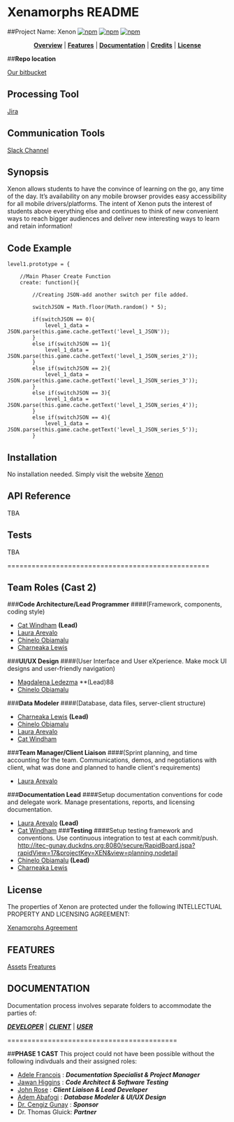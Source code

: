 ﻿#  **Xenamorphs README**

##Project Name:  Xenon
[![npm](https://img.shields.io/badge/platform-mobile/web-lightgrey.svg)](https://soft-eng-practicum.github.io/xenon/)
[![npm](https://img.shields.io/badge/docs-complete-brightgreen.svg)](official-documentation)
[![npm](https://img.shields.io/badge/License-CC%20BY--NC%204.0-blue.svg)](https://creativecommons.org/licenses/by-nc/4.0/legalcode)

<p align="center">
<b><a href="#overview">Overview</a></b>
|
<b><a href="#features">Features</a></b>
|
<b><a href="#documentation">Documentation</a></b>
|
<b><a href="#credits">Credits</a></b>
|
<b><a href="#license">License</a></b>
</p>

##**Repo location**

[Our bitbucket](https://xenamorphs@bitbucket.org/cgunay-ggc/xenon.git)

## **Processing Tool**

[Jira](http://itec-gunay.duckdns.org:8080/secure/RapidBoard.jspa?rapidView=17&projectKey=XEN&view=planning.nodetail)

## **Communication Tools**

[Slack Channel](https://ggc-dev.slack.com/messages/chemteam/details/)

## **Synopsis**

Xenon allows students to have the convince of learning on the go, any time of the day.  It’s availability on any mobile browser provides easy accessibility for all mobile drivers/platforms. The intent of Xenon puts the interest of students above everything else and continues to think of new convenient ways to reach bigger audiences and deliver new interesting ways to learn and retain information!

## **Code Example**
```
level1.prototype = {  
   
    //Main Phaser Create Function
  	create: function(){ 
        
        //Creating JSON-add another switch per file added.
        
        switchJSON = Math.floor(Math.random() * 5);
        
        if(switchJSON == 0){
            level_1_data = JSON.parse(this.game.cache.getText('level_1_JSON')); 
        }
        else if(switchJSON == 1){
            level_1_data = JSON.parse(this.game.cache.getText('level_1_JSON_series_2'));
        }  
        else if(switchJSON == 2){
            level_1_data = JSON.parse(this.game.cache.getText('level_1_JSON_series_3'));
        }
        else if(switchJSON == 3){
            level_1_data = JSON.parse(this.game.cache.getText('level_1_JSON_series_4'));
        }
        else if(switchJSON == 4){
            level_1_data = JSON.parse(this.game.cache.getText('level_1_JSON_series_5'));
        }
```
## **Installation**

No installation needed.  Simply visit the website [Xenon](www.TOBEANNOUNCED.com)

## **API Reference**
TBA
## **Tests**

TBA

==================================================

## **Team Roles** (Cast 2)

###**Code Architecture/Lead Programmer**
####(Framework, components, coding style)
* [Cat Windham](https://bitbucket.org/cwindham19/) **(Lead)**
* [Laura Arevalo](https://bitbucket.org/latrevalo/)
* [Chinelo Obiamalu](https://bitbucket.org/Chineloo/)
* [Charneaka Lewis](https://bitbucket.org/clewis20/)

###**UI/UX Design**
####(User Interface and User eXperience. Make mock UI designs and user-friendly navigation)
* [Magdalena Ledezma](https://bitbucket.org/Mledezma) **(Lead)88
* [Chinelo Obiamalu](https://bitbucket.org/Chineloo/) 

###**Data Modeler**
####(Database, data files, server-client structure)
* [Charneaka Lewis](https://bitbucket.org/clewis20/) **(Lead)**
* [Chinelo Obiamalu](https://bitbucket.org/Chineloo/)
* [Laura Arevalo](https://bitbucket.org/latrevalo/)
* [Cat Windham](https://bitbucket.org/cwindham19/)

###**Team Manager/Client Liaison**
####(Sprint planning, and time accounting for the team. Communications, demos, and negotiations with client, what was done and planned to handle client's requirements)
* [Laura Arevalo](https://bitbucket.org/latrevalo/)

###**Documentation Lead**
####Setup documentation conventions for code and delegate work. Manage presentations, reports, and licensing documentation.
* [Laura Arevalo](https://bitbucket.org/latrevalo/) **(Lead)**
* [Cat Windham](https://bitbucket.org/cwindham19/)
###**Testing**
####Setup testing framework and conventions. Use continuous integration to test at each commit/push.
http://itec-gunay.duckdns.org:8080/secure/RapidBoard.jspa?rapidView=17&projectKey=XEN&view=planning.nodetail
* [Chinelo Obiamalu](https://bitbucket.org/Chineloo/) **(Lead)**
* [Charneaka Lewis](https://bitbucket.org/clewis20/)


    

## License

The properties of Xenon are protected under the following INTELLECTUAL PROPERTY AND LICENSING AGREEMENT:

[Xenamorphs Agreement](official-documentation/Final%20XE1%20Intellectual%20Property%20and%20Licensing%20Agreement.pdf)


##  FEATURES


[Assets](assets/Features_Readme_1.png)
[Freatures](assets/Features_Readme_2.png)



##  DOCUMENTATION

Documentation process involves separate folders to accommodate the parties of:

[***DEVELOPER***](official-documentation/dev-docs)
|
[***CLIENT***](official-documentation/client-docs)
|
[***USER***](official-documentation/user-docs)

==========================================

##**PHASE 1 CAST**
This project could not have been possible without the following indivduals and their assigned roles:

* [Adele Francois](https://github.com/skyyfall007) :  ***Documentation Specialist & Project Manager***
* [Jawan Higgins](https://github.com/Jwork26)    :  ***Code Architect & Software Testing***
* [John Rose](https://github.com/jrose27)    :  ***Client Liaison & Lead Developer***
* [Adem Abafogi](https://github.com/aabafogi)    :  ***Database Modeler & UI/UX Design***
* [Dr. Cengiz Gunay](https://github.com/cengique)    :  ***Sponsor***
* Dr. Thomas Gluick:  ***Partner***